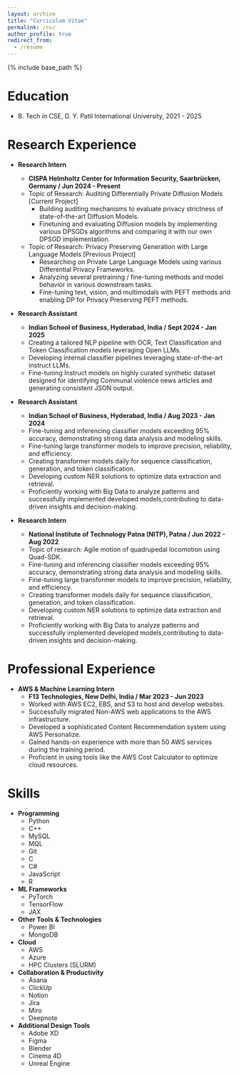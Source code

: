 ```yaml
---
layout: archive
title: "Curriculum Vitae"
permalink: /cv/
author_profile: true
redirect_from:
  - /resume
---
```


{% include base_path %}

Education
======
* B. Tech in CSE, D. Y. Patil International University, 2021 - 2025

Research Experience
======
* **Research Intern**
  * **CISPA Helmholtz Center for Information Security, Saarbrücken, Germany / Jun 2024 - Present**
  * Topic of Research: Auditing Differentially Private Diffusion Models [Current Project]
    * Building auditing mechanisms to evaluate privacy strictness of state-of-the-art Diffusion Models.
    * Finetuning and evaluating Diffusion models by implementing various DPSGDs algorithms and comparing it with our own DPSGD implementation.
  * Topic of Research: Privacy Preserving Generation with Large Language Models [Previous Project]
    * Researching on Private Large Language Models using various Differential Privacy Frameworks.
    * Analyzing several pretraining / fine-tuning methods and model behavior in various downstream tasks.
    * Fine-tuning text, vision, and multimodals with PEFT methods and enabling DP for Privacy Preserving PEFT methods.

* **Research Assistant**
  * **Indian School of Business, Hyderabad, India / Sept 2024 - Jan 2025**
  * Creating a tailored NLP pipeline with OCR, Text Classification and Token Classification models leveraging Open LLMs.
  * Developing internal classifier pipelines leveraging state-of-the-art instruct LLMs.
  * Fine-tuning Instruct models on highly curated synthetic dataset designed for identifying Communal violence news articles and generating consistent JSON output.

* **Research Assistant**
  * **Indian School of Business, Hyderabad, India / Aug 2023 - Jan 2024**
  * Fine-tuning and inferencing classifier models exceeding 95% accuracy, demonstrating strong data analysis and modeling skills.
  * Fine-tuning large transformer models to improve precision, reliability, and efficiency.
  * Creating transformer models daily for sequence classification, generation, and token classification.
  * Developing custom NER solutions to optimize data extraction and retrieval.
  * Proficiently working with Big Data to analyze patterns and successfully implemented developed models,contributing to data-driven insights and decision-making.

* **Research Intern**
  * **National Institute of Technology Patna (NITP), Patna / Jun 2022 - Aug 2022**
  * Topic of research: Agile motion of quadrupedal locomotion using Quad-SDK.
  * Fine-tuning and inferencing classifier models exceeding 95% accuracy, demonstrating strong data analysis and modeling skills.
  * Fine-tuning large transformer models to improve precision, reliability, and efficiency.
  * Creating transformer models daily for sequence classification, generation, and token classification.
  * Developing custom NER solutions to optimize data extraction and retrieval.
  * Proficiently working with Big Data to analyze patterns and successfully implemented developed models,contributing to data-driven insights and decision-making.

Professional Experience
======
* **AWS & Machine Learning Intern**
  * **F13 Technologies, New Delhi, India / Mar 2023 - Jun 2023**
  * Worked with AWS EC2, EBS, and S3 to host and develop websites.
  * Successfully migrated Non-AWS web applications to the AWS infrastructure.
  * Developed a sophisticated Content Recommendation system using AWS Personalize.
  * Gained hands-on experience with more than 50 AWS services during the training period.
  * Proficient in using tools like the AWS Cost Calculator to optimize cloud resources.
  
Skills
======
* **Programming**
  * Python
  * C++
  * MySQL
  * MQL
  * Git
  * C
  * C#
  * JavaScript
  * R
* **ML Frameworks**
  * PyTorch
  * TensorFlow
  * JAX
* **Other Tools & Technologies**
  * Power BI
  * MongoDB
* **Cloud**
  * AWS
  * Azure
  * HPC Clusters (SLURM)
* **Collaboration & Productivity**
  * Asana
  * ClickUp
  * Notion
  * Jira
  * Miro
  * Deepnote
* **Additional Design Tools**
  * Adobe XD
  * Figma
  * Blender
  * Cinema 4D
  * Unreal Engine

<!-- Publications
======
  <ul>{% for post in site.publications reversed %}
    {% include archive-single-cv.html %}
  {% endfor %}</ul> -->
  
<!-- Talks
======
  <ul>{% for post in site.talks reversed %}
    {% include archive-single-talk-cv.html  %}
  {% endfor %}</ul> -->
  
<!-- Teaching
======
  <ul>{% for post in site.teaching reversed %}
    {% include archive-single-cv.html %}
  {% endfor %}</ul> -->
  
<!-- Service and leadership
======
* Currently signed in to 43 different slack teams -->
